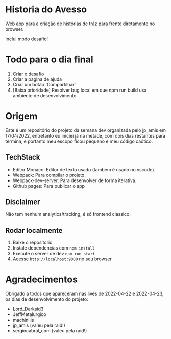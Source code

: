 # Historia do Avesso

Web app para a criação de histórias de tráz para frente diretamente no browser.

Inclui modo desafio!

# Todo para o dia final

1. Criar o desafio
2. Criar a pagina de ajuda
3. Criar um botão 'Compartilhar'
4. [Baixa prioridade] Resolver bug local em que npm run build usa ambiente de desenvolvimento.

# Origem

Este é um repositório do projeto da semana dev organizada pelo jp_amis em 17/04/2022, entretanto eu iniciei já na metade, com dois dias restantes para termina, e portanto meu escopo ficou pequeno e meu código caótico.

## TechStack

- Editor Monaco: Editor de texto usado (também é usado no vscode).
- Webpack: Para compilar o projeto.
- Webpack-dev-server: Para desenvolver de forma iterativa.
- Github pages: Para publicar o app

## Disclaimer

Não tem nenhum analytics/tracking, é só frontend classico.

## Rodar localmente

1. Baixe o repositorio
2. Instale dependencias com `npm install`
3. Execute o server de dev `npm run start`
4. Acesse `http://localhost:9000` no seu browser

# Agradecimentos

Obrigado a todos que apareceram nas lives de 2022-04-22 e 2022-04-23, os dias de desenvolvimento do projeto:

- Lord_Darksid3
- JeffMetalurgico
- machiniiis
- jp_amis (valeu pela raid!)
- sergiocabral_com (valeu pela raid!)